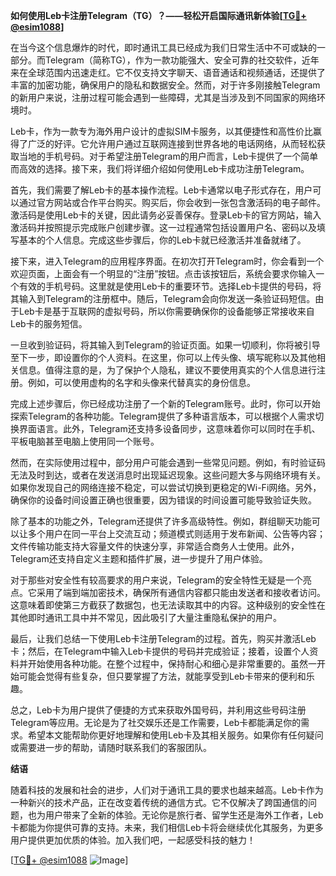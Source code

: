 **如何使用Leb卡注册Telegram（TG）？——轻松开启国际通讯新体验[[TG💪+ @esim1088](https://t.me/s/esim1088)]**

在当今这个信息爆炸的时代，即时通讯工具已经成为我们日常生活中不可或缺的一部分。而Telegram（简称TG），作为一款功能强大、安全可靠的社交软件，近年来在全球范围内迅速走红。它不仅支持文字聊天、语音通话和视频通话，还提供了丰富的加密功能，确保用户的隐私和数据安全。然而，对于许多刚接触Telegram的新用户来说，注册过程可能会遇到一些障碍，尤其是当涉及到不同国家的网络环境时。

Leb卡，作为一款专为海外用户设计的虚拟SIM卡服务，以其便捷性和高性价比赢得了广泛的好评。它允许用户通过互联网连接到世界各地的电话网络，从而轻松获取当地的手机号码。对于希望注册Telegram的用户而言，Leb卡提供了一个简单而高效的选择。接下来，我们将详细介绍如何使用Leb卡成功注册Telegram。

首先，我们需要了解Leb卡的基本操作流程。Leb卡通常以电子形式存在，用户可以通过官方网站或合作平台购买。购买后，你会收到一张包含激活码的电子邮件。激活码是使用Leb卡的关键，因此请务必妥善保存。登录Leb卡的官方网站，输入激活码并按照提示完成账户创建步骤。这一过程通常包括设置用户名、密码以及填写基本的个人信息。完成这些步骤后，你的Leb卡就已经激活并准备就绪了。

接下来，进入Telegram的应用程序界面。在初次打开Telegram时，你会看到一个欢迎页面，上面会有一个明显的“注册”按钮。点击该按钮后，系统会要求你输入一个有效的手机号码。这里就是使用Leb卡的重要环节。选择Leb卡提供的号码，将其输入到Telegram的注册框中。随后，Telegram会向你发送一条验证码短信。由于Leb卡是基于互联网的虚拟号码，所以你需要确保你的设备能够正常接收来自Leb卡的服务短信。

一旦收到验证码，将其输入到Telegram的验证页面。如果一切顺利，你将被引导至下一步，即设置你的个人资料。在这里，你可以上传头像、填写昵称以及其他相关信息。值得注意的是，为了保护个人隐私，建议不要使用真实的个人信息进行注册。例如，可以使用虚构的名字和头像来代替真实的身份信息。

完成上述步骤后，你已经成功注册了一个新的Telegram账号。此时，你可以开始探索Telegram的各种功能。Telegram提供了多种语言版本，可以根据个人需求切换界面语言。此外，Telegram还支持多设备同步，这意味着你可以同时在手机、平板电脑甚至电脑上使用同一个账号。

然而，在实际使用过程中，部分用户可能会遇到一些常见问题。例如，有时验证码无法及时到达，或者在发送消息时出现延迟现象。这些问题大多与网络环境有关。如果你发现自己的网络连接不稳定，可以尝试切换到更稳定的Wi-Fi网络。另外，确保你的设备时间设置正确也很重要，因为错误的时间设置可能导致验证失败。

除了基本的功能之外，Telegram还提供了许多高级特性。例如，群组聊天功能可以让多个用户在同一平台上交流互动；频道模式则适用于发布新闻、公告等内容；文件传输功能支持大容量文件的快速分享，非常适合商务人士使用。此外，Telegram还支持自定义主题和插件扩展，进一步提升了用户体验。

对于那些对安全性有较高要求的用户来说，Telegram的安全特性无疑是一个亮点。它采用了端到端加密技术，确保所有通信内容都只能由发送者和接收者访问。这意味着即使第三方截获了数据包，也无法读取其中的内容。这种级别的安全性在其他即时通讯工具中并不常见，因此吸引了大量注重隐私保护的用户。

最后，让我们总结一下使用Leb卡注册Telegram的过程。首先，购买并激活Leb卡；然后，在Telegram中输入Leb卡提供的号码并完成验证；接着，设置个人资料并开始使用各种功能。在整个过程中，保持耐心和细心是非常重要的。虽然一开始可能会觉得有些复杂，但只要掌握了方法，就能享受到Leb卡带来的便利和乐趣。

总之，Leb卡为用户提供了便捷的方式来获取外国号码，并利用这些号码注册Telegram等应用。无论是为了社交娱乐还是工作需要，Leb卡都能满足你的需求。希望本文能帮助你更好地理解和使用Leb卡及其相关服务。如果你有任何疑问或需要进一步的帮助，请随时联系我们的客服团队。

**结语**

随着科技的发展和社会的进步，人们对于通讯工具的要求也越来越高。Leb卡作为一种新兴的技术产品，正在改变着传统的通信方式。它不仅解决了跨国通信的问题，也为用户带来了全新的体验。无论你是旅行者、留学生还是海外工作者，Leb卡都能为你提供可靠的支持。未来，我们相信Leb卡将会继续优化其服务，为更多用户提供更加优质的体验。加入我们吧，一起感受科技的魅力！

[[TG💪+ @esim1088](https://t.me/s/esim1088) ![Image](https://i.postimg.cc/4NQfJmqS/Snipaste-2025-05-13-00-14-12.png)]